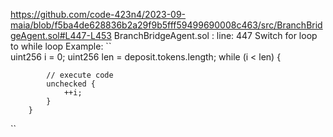 https://github.com/code-423n4/2023-09-maia/blob/f5ba4de628836b2a29f9b5fff59499690008c463/src/BranchBridgeAgent.sol#L447-L453
BranchBridgeAgent.sol : line: 447 
Switch for loop to while loop
Example:
``		
        uint256 i = 0;
        uint256 len =  deposit.tokens.length;
        while (i < len) {
           
            // execute code
            unchecked {
                ++i;
            }
        }

``

